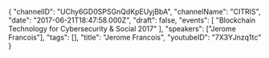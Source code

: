 {
    "channelID": "UChy6GD0SPSGnQdKpEUyjBbA",
    "channelName": "CITRIS",
    "date": "2017-06-21T18:47:58.000Z",
    "draft": false,
    "events": [
        "Blockchain Technology for Cybersecurity & Social 2017"
    ],
    "speakers": ["Jerome Francois"],
    "tags": [],
    "title": "Jerome Francois",
    "youtubeID": "7X3YJnzq1tc"
}
